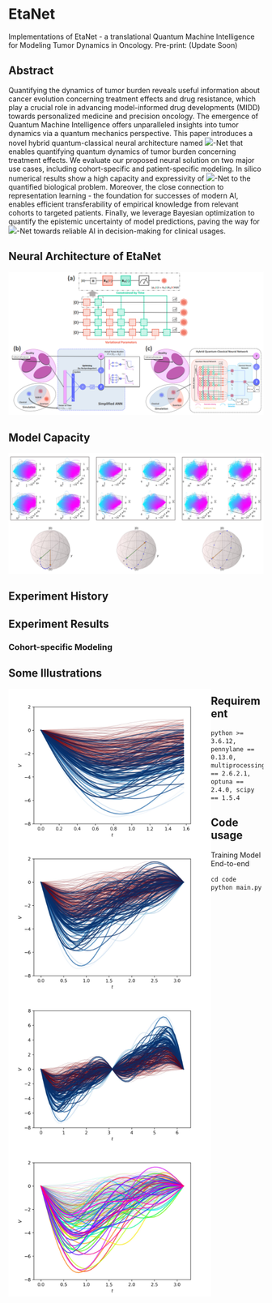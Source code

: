 # EtaNet
Implementations of EtaNet - a translational Quantum Machine Intelligence for Modeling Tumor Dynamics in Oncology. Pre-print: (Update Soon)
## Abstract
Quantifying the dynamics of tumor burden reveals useful information about cancer evolution concerning treatment effects and drug resistance, which play a crucial role in advancing model-informed drug developments (MIDD) towards personalized medicine and precision oncology. The emergence of Quantum Machine Intelligence offers unparalleled insights into tumor dynamics via a quantum mechanics perspective. This paper introduces a novel hybrid quantum-classical neural architecture named <img src="https://render.githubusercontent.com/render/math?math=\eta">-Net that enables quantifying quantum dynamics of tumor burden concerning treatment effects. We evaluate our proposed neural solution on two major use cases, including cohort-specific and patient-specific modeling. In silico numerical results show a high capacity and expressivity of <img src="https://render.githubusercontent.com/render/math?math=\eta">-Net to the quantified biological problem. Moreover, the close connection to representation learning - the foundation for successes of modern AI, enables efficient transferability of empirical knowledge from relevant cohorts to targeted patients. Finally, we leverage Bayesian optimization to quantify the epistemic uncertainty of model predictions, paving the way for <img src="https://render.githubusercontent.com/render/math?math=\eta">-Net towards reliable AI in decision-making for clinical usages.
## Neural Architecture of EtaNet
![plot](./figures/EtaNet.png)
## Model Capacity
![plot](./figures/model_capacity.png)
## Experiment History

## Experiment Results
### Cohort-specific Modeling

## Some Illustrations
<a href="url"><img src="https://github.com/namnguyen0510/EtaNet/blob/main/figures/arts/0_random_99_4_4.jpg" align="left" height="300" ></a>
<a href="url"><img src="https://github.com/namnguyen0510/EtaNet/blob/main/figures/arts/1_random_99_4_4.jpg" align="left" height="300" ></a>
<a href="url"><img src="https://github.com/namnguyen0510/EtaNet/blob/main/figures/arts/2_random_99_4_4.jpg" align="left" height="300" ></a>
<a href="url"><img src="https://github.com/namnguyen0510/EtaNet/blob/main/figures/arts/random_49_4_4.jpg" align="left" height="300" ></a>

## Requirement
```
python >= 3.6.12, pennylane == 0.13.0, multiprocessing == 2.6.2.1, optuna == 2.4.0, scipy == 1.5.4
```
## Code usage
Training Model End-to-end
```
cd code
python main.py
```
